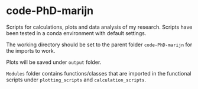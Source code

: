 # code-PhD-marijn

Scripts for calculations, plots and data analysis of my research. 
Scripts have been tested in a conda environment with default settings. 

The working directory should be set to the parent folder `code-PhD-marijn` for the imports to work.

Plots will be saved under `output` folder. 

`Modules` folder contains functions/classes that are imported in the functional scripts under `plotting_scripts` and `calculation_scripts`. 

